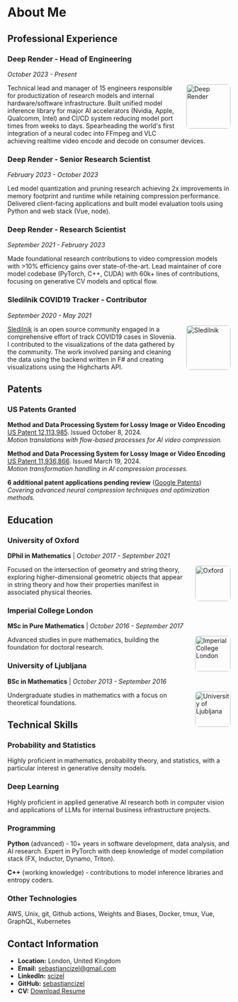 # About Me

## Professional Experience

### Deep Render - Head of Engineering

_October 2023 - Present_

<div style="float: right; margin-left: 20px; margin-bottom: 10px;">
  <img src="../assets/images/dr.jpeg" alt="Deep Render" style="width: 100px; border-radius: 8px;">
</div>

Technical lead and manager of 15 engineers responsible for productization of research models and internal hardware/software infrastructure. Built unified model inference library for major AI accelerators (Nvidia, Apple, Qualcomm, Intel) and CI/CD system reducing model port times from weeks to days. Spearheading the world's first integration of a neural codec into FFmpeg and VLC achieving realtime video encode and decode on consumer devices.

### Deep Render - Senior Research Scientist

_February 2023 - October 2023_

Led model quantization and pruning research achieving 2x improvements in memory footprint and runtime while retaining compression performance. Delivered client-facing applications and built model evaluation tools using Python and web stack (Vue, node).

### Deep Render - Research Scientist

_September 2021 - February 2023_

Made foundational research contributions to video compression models with >10% efficiency gains over state-of-the-art. Lead maintainer of core model codebase (PyTorch, C++, CUDA) with 60k+ lines of contributions, focusing on generative CV models and optical flow.

### Sledilnik COVID19 Tracker - Contributor

_September 2020 - May 2021_

<div style="float: right; margin-left: 20px; margin-bottom: 10px;">
  <img src="../assets/images/sledilnik.jpg" alt="Sledilnik" style="width: 100px; border-radius: 8px;">
</div>

[Sledilnik](https://covid-19.sledilnik.org/en/team) is an open source community engaged in a comprehensive effort of track COVID19 cases in Slovenia. I contributed to the visualizations of the data gathered by the community. The work involved parsing and cleaning the data using the backend written in F# and creating visualizations using the Highcharts API.

## Patents

### US Patents Granted

**Method and Data Processing System for Lossy Image or Video Encoding**  
[US Patent 12,113,985](https://patentcenter.uspto.gov/applications/18458511). Issued October 8, 2024.  
_Motion translations with flow-based processes for AI video compression._

**Method and Data Processing System for Lossy Image or Video Encoding**  
[US Patent 11,936,866](https://patentcenter.uspto.gov/applications/18458497). Issued March 19, 2024.  
_Motion transformation handling in AI compression processes._

**6 additional patent applications pending review** ([Google Patents](https://patents.google.com/?inventor=sebastjan+cizel&oq=sebastjan+cizel))  
_Covering advanced neural compression techniques and optimization methods._

## Education

### University of Oxford

**DPhil in Mathematics** | _October 2017 - September 2021_

<div style="float: right; margin-left: 20px; margin-bottom: 10px;">
  <img src="../assets/images/oxford-logo.jpg" alt="Oxford" style="width: 80px; border-radius: 8px;">
</div>

Focused on the intersection of geometry and string theory, exploring higher-dimensional geometric objects that appear in string theory and how their properties manifest in associated physical theories.

### Imperial College London

**MSc in Pure Mathematics** | _October 2016 - September 2017_

<div style="float: right; margin-left: 20px; margin-bottom: 10px;">
  <img src="../assets/images/icl-logo.jpg" alt="Imperial College London" style="width: 80px; border-radius: 8px;">
</div>

Advanced studies in pure mathematics, building the foundation for doctoral research.

### University of Ljubljana

**BSc in Mathematics** | _October 2013 - September 2016_

<div style="float: right; margin-left: 20px; margin-bottom: 10px;">
  <img src="../assets/images/unilj-logo.jpg" alt="University of Ljubljana" style="width: 80px; border-radius: 8px;">
</div>

Undergraduate studies in mathematics with a focus on theoretical foundations.

## Technical Skills

### Probability and Statistics

Highly proficient in mathematics, probability theory, and statistics, with a particular interest in generative density models.

### Deep Learning

Highly proficient in applied generative AI research both in computer vision and applications of LLMs for internal business infrastructure projects.

### Programming

**Python** (advanced) - 10+ years in software development, data analysis, and AI research. Expert in PyTorch with deep knowledge of model compilation stack (FX, Inductor, Dynamo, Triton).

**C++** (working knowledge) - contributions to model inference libraries and entropy coders.

### Other Technologies

AWS, Unix, git, Github actions, Weights and Biases, Docker, tmux, Vue, GraphQL, Kubernetes

## Contact Information

- **Location:** London, United Kingdom
- **Email:** [sebastjancizel@gmail.com](mailto:sebastjancizel@gmail.com)
- **LinkedIn:** [scizel](https://www.linkedin.com/in/scizel/)
- **GitHub:** [sebastjancizel](https://github.com/sebastjancizel)
- **CV:** [Download Resume](assets/Resume_CizelSebastjan.pdf)
